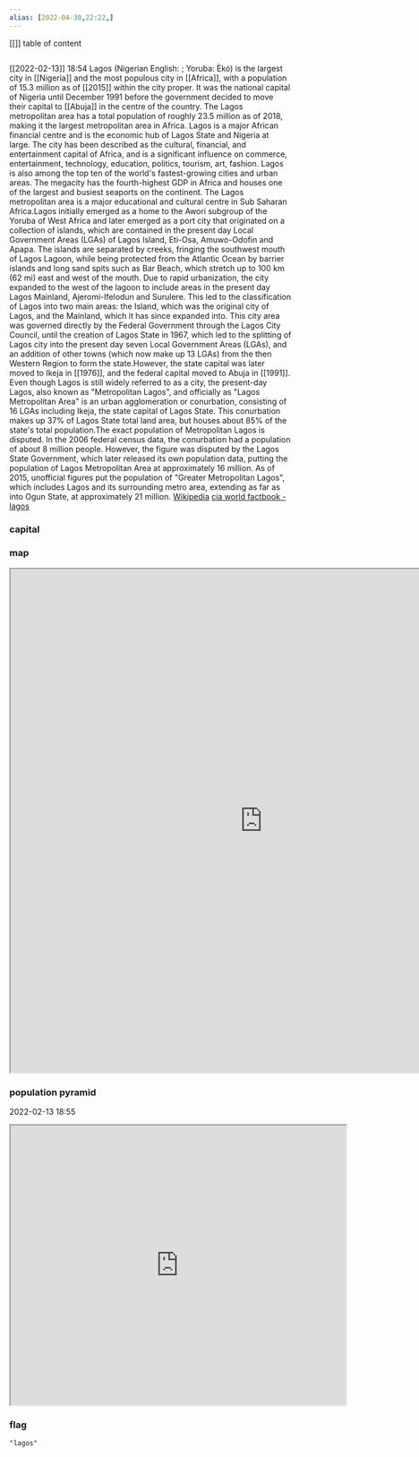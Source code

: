 ```yaml
---
alias: [2022-04-30,22:22,]
---
```

[[]]
table of content
```toc
```
[[2022-02-13]] 18:54
Lagos (Nigerian English: ; Yoruba: Èkó) is the largest city in [[Nigeria]] and the most populous city in [[Africa]], with a population of 15.3 million as of [[2015]] within the city proper. It was the national capital of Nigeria until December 1991 before the government decided to move their capital to [[Abuja]] in the centre of the country. The Lagos metropolitan area has a total population of roughly 23.5 million as of 2018, making it the largest metropolitan area in Africa. Lagos is a major African financial centre and is the economic hub of Lagos State and Nigeria at large. The city has been described as the cultural, financial, and entertainment capital of Africa, and is a significant influence on commerce, entertainment, technology, education, politics, tourism, art, fashion. Lagos is also among the top ten of the world's fastest-growing cities and urban areas. The megacity has the fourth-highest GDP in Africa and houses one of the largest and busiest seaports on the continent. The Lagos metropolitan area is a major educational and cultural centre in Sub Saharan Africa.Lagos initially emerged as a home to the Awori subgroup of the Yoruba of West Africa and later emerged as a port city that originated on a collection of islands, which are contained in the present day Local Government Areas (LGAs) of Lagos Island, Eti-Osa, Amuwo-Odofin and Apapa. The islands are separated by creeks, fringing the southwest mouth of Lagos Lagoon, while being protected from the Atlantic Ocean by barrier islands and long sand spits such as Bar Beach, which stretch up to 100 km (62 mi) east and west of the mouth. Due to rapid urbanization, the city expanded to the west of the lagoon to include areas in the present day Lagos Mainland, Ajeromi-Ifelodun and Surulere. This led to the classification of Lagos into two main areas: the Island, which was the original city of Lagos, and the Mainland, which it has since expanded into. This city area was governed directly by the Federal Government through the Lagos City Council, until the creation of Lagos State in 1967, which led to the splitting of Lagos city into the present day seven Local Government Areas (LGAs), and an addition of other towns (which now make up 13 LGAs) from the then Western Region to form the state.However, the state capital was later moved to Ikeja in [[1976]], and the federal capital moved to Abuja in [[1991]]. Even though Lagos is still widely referred to as a city, the present-day Lagos, also known as "Metropolitan Lagos", and officially as "Lagos Metropolitan Area" is an urban agglomeration or conurbation, consisting of 16 LGAs including Ikeja, the state capital of Lagos State. This conurbation makes up 37% of Lagos State total land area, but houses about 85% of the state's total population.The exact population of Metropolitan Lagos is disputed. In the 2006 federal census data, the conurbation had a population of about 8 million people. However, the figure was disputed by the Lagos State Government, which later released its own population data, putting the population of Lagos Metropolitan Area at approximately 16 million. As of 2015, unofficial figures put the population of "Greater Metropolitan Lagos", which includes Lagos and its surrounding metro area, extending as far as into Ogun State, at approximately 21 million.
[Wikipedia](https://en.wikipedia.org/wiki/Lagos)
[cia world factbook - lagos](https://www.cia.gov/the-world-factbook/countries/lagos)
### capital

### map
<iframe src="https://duckduckgo.com/?t=ffab&q=lagos&ia=web&iaxm=about" width="900" height="900" ></iframe>

### population pyramid

2022-02-13 18:55

<iframe src="https://www.populationpyramid.net/lagos/2019/" width="600" height="500" ></iframe>

### flag

```query
"lagos"
```